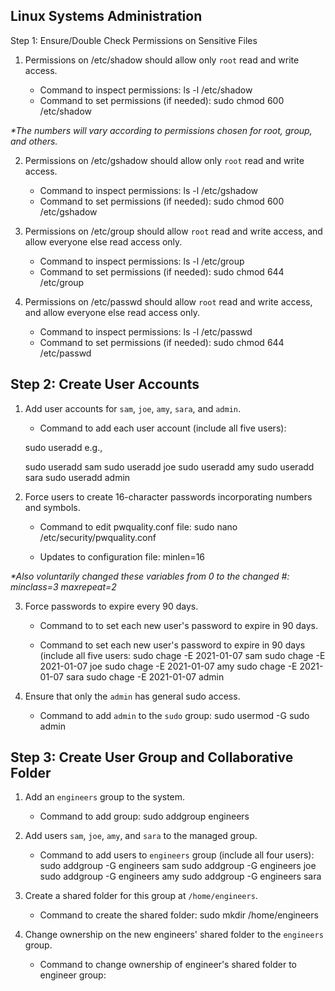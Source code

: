 ## Linux Systems Administration

Step 1: Ensure/Double Check Permissions on Sensitive Files

1. Permissions on /etc/shadow should allow only `root` read and write access.

    - Command to inspect permissions: ls -l /etc/shadow
    - Command to set permissions (if needed): sudo chmod 600 /etc/shadow

  <i>*The numbers will vary according to permissions chosen for root, group, and others.</i>

2. Permissions on /etc/gshadow should allow only `root` read and write access.

    - Command to inspect permissions: ls -l /etc/gshadow
    - Command to set permissions (if needed): sudo chmod 600 /etc/gshadow

3. Permissions on /etc/group should allow `root` read and write access, and allow everyone else read access only. 

    - Command to inspect permissions: ls -l /etc/group    
    - Command to set permissions (if needed): sudo chmod 644 /etc/group

4. Permissions on /etc/passwd should allow `root` read and write access, and allow everyone else read access only.

    - Command to inspect permissions: ls -l /etc/passwd
    - Command to set permissions (if needed): sudo chmod 644 /etc/passwd

## Step 2: Create User Accounts

1. Add user accounts for `sam`, `joe`, `amy`, `sara`, and `admin`. 

    - Command to add each user account (include all five users): 

    sudo useradd <name> e.g.,

    sudo useradd sam
    sudo useradd joe
    sudo useradd amy
    sudo useradd sara
    sudo useradd admin

 
2. Force users to create 16-character passwords incorporating numbers and symbols.

    - Command to edit pwquality.conf file: 
    sudo nano /etc/security/pwquality.conf

    - Updates to configuration file: 
    minlen=16

<i>*Also voluntarily changed these variables from 0 to the changed #:
minclass=3
maxrepeat=2</i>

3. Force passwords to expire every 90 days.

    - Command to to set each new user's password to expire in 90 days. 

     - Command to set each new user's password to expire in 90 days (include all five users:
       sudo chage -E 2021-01-07 sam
       sudo chage -E 2021-01-07 joe
       sudo chage -E 2021-01-07 amy
       sudo chage -E 2021-01-07 sara
       sudo chage -E 2021-01-07 admin

4. Ensure that only the `admin` has general sudo access.
    
    - Command to add `admin` to the `sudo` group:
    sudo usermod -G sudo admin

## Step 3: Create User Group and Collaborative Folder

1. Add an `engineers` group to the system.

    - Command to add group: 
    sudo addgroup engineers

2. Add users `sam`, `joe`, `amy`, and `sara` to the managed group.

    - Command to add users to `engineers` group (include all four users):
    sudo addgroup -G engineers sam
    sudo addgroup -G engineers joe
    sudo addgroup -G engineers amy
    sudo addgroup -G engineers sara

3. Create a shared folder for this group at `/home/engineers`.

    - Command to create the shared folder:
    sudo mkdir /home/engineers

4. Change ownership on the new engineers' shared folder to the `engineers` group.

    - Command to change ownership of engineer's shared folder to engineer group: 